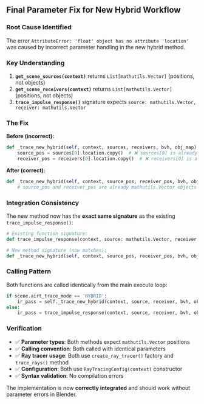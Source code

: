 ## Final Parameter Fix for New Hybrid Workflow

### Root Cause Identified

The error `AttributeError: 'float' object has no attribute 'location'` was caused by incorrect parameter handling in the new hybrid method.

### Key Understanding

1. **`get_scene_sources(context)`** returns `List[mathutils.Vector]` (positions, not objects)
2. **`get_scene_receivers(context)`** returns `List[mathutils.Vector]` (positions, not objects)  
3. **`trace_impulse_response()`** signature expects `source: mathutils.Vector, receiver: mathutils.Vector`

### The Fix

**Before (incorrect):**
```python
def _trace_new_hybrid(self, context, sources, receivers, bvh, obj_map):
    source_pos = sources[0].location.copy()  # ❌ sources[0] is already a Vector, not an object
    receiver_pos = receivers[0].location.copy()  # ❌ receivers[0] is already a Vector, not an object
```

**After (correct):**
```python  
def _trace_new_hybrid(self, context, source_pos, receiver_pos, bvh, obj_map):
    # source_pos and receiver_pos are already mathutils.Vector objects ✅
```

### Integration Consistency

The new method now has the **exact same signature** as the existing `trace_impulse_response()`:

```python
# Existing function signature:
def trace_impulse_response(context, source: mathutils.Vector, receiver: mathutils.Vector, bvh, obj_map, directions=None)

# New method signature (now matches):
def _trace_new_hybrid(self, context, source_pos, receiver_pos, bvh, obj_map)
```

### Calling Pattern

Both functions are called identically from the main execute loop:

```python
if scene.airt_trace_mode == 'HYBRID':
    ir_pass = self._trace_new_hybrid(context, source, receiver, bvh, obj_map)  # ✅ source/receiver are Vectors
else:
    ir_pass = trace_impulse_response(context, source, receiver, bvh, obj_map)  # ✅ source/receiver are Vectors
```

### Verification

- ✅ **Parameter types**: Both methods expect `mathutils.Vector` positions
- ✅ **Calling convention**: Both called with identical parameters 
- ✅ **Ray tracer usage**: Both use `create_ray_tracer()` factory and `trace_rays()` method
- ✅ **Configuration**: Both use `RayTracingConfig(context)` constructor
- ✅ **Syntax validation**: No compilation errors

The implementation is now **correctly integrated** and should work without parameter errors in Blender.